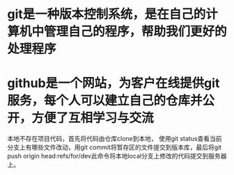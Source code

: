 # git是一种版本控制系统，是在自己的计算机中管理自己的程序，帮助我们更好的处理程序
# github是一个网站，为客户在线提供git服务，每个人可以建立自己的仓库并公开，方便了互相学习与交流
本地不存在项目代码，首先将代码由仓库clone到本地， 使用git status查看当前分支上有哪些文件改动，用git commit将暂存区的文件提交到版本库，最后将git push origin head:refs/for/dev此命令将本地local分支上修改的代码提交到服务器上。

